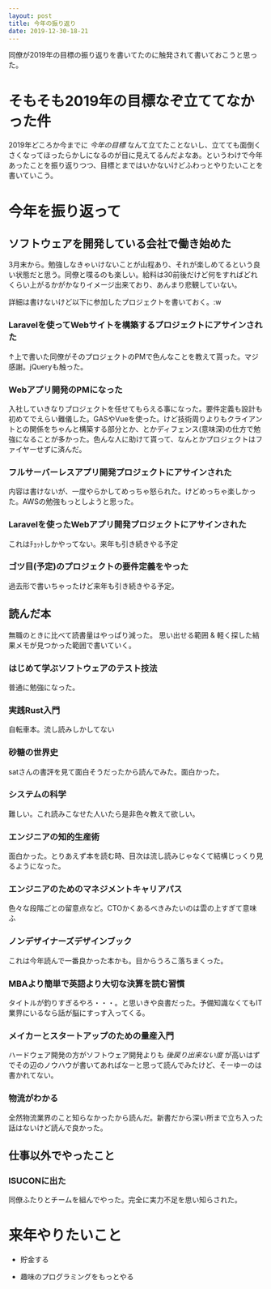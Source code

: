 ```yaml
---
layout: post
title: 今年の振り返り
date: 2019-12-30-18-21
---
```


同僚が2019年の目標の振り返りを書いてたのに触発されて書いておこうと思った。

# そもそも2019年の目標なぞ立ててなかった件

2019年どころか今までに *今年の目標* なんて立てたことないし、立てても面倒くさくなってほったらかしになるのが目に見えてるんだよなあ。というわけで今年あったことを振り返りつつ、目標とまではいかないけどふわっとやりたいことを書いていこう。

# 今年を振り返って

## ソフトウェアを開発している会社で働き始めた

3月末から。勉強しなきゃいけないことが山程あり、それが楽しめてるという良い状態だと思う。同僚と喋るのも楽しい。給料は30前後だけど何をすればどれくらい上がるかがかなりイメージ出来ており、あんまり悲観していない。

詳細は書けないけど以下に参加したプロジェクトを書いておく。:w

### Laravelを使ってWebサイトを構築するプロジェクトにアサインされた

↑上で書いた同僚がそのプロジェクトのPMで色んなことを教えて貰った。マジ感謝。jQueryも触った。

### Webアプリ開発のPMになった

入社していきなりプロジェクトを任せてもらえる事になった。要件定義も設計も初めてでえらい難儀した。GASやVueを使った。けど技術周りよりもクライアントとの関係をちゃんと構築する部分とか、とかディフェンス(意味深)の仕方で勉強になることが多かった。色んな人に助けて貰って、なんとかプロジェクトはファイヤーせずに済んだ。

### フルサーバーレスアプリ開発プロジェクトにアサインされた

内容は書けないが、一度やらかしてめっちゃ怒られた。けどめっちゃ楽しかった。AWSの勉強もっとしようと思った。

### Laravelを使ったWebアプリ開発プロジェクトにアサインされた

これはﾁｮｯﾄしかやってない。来年も引き続きやる予定

### ゴツ目(予定)のプロジェクトの要件定義をやった

過去形で書いちゃったけど来年も引き続きやる予定。

  

## 読んだ本

無職のときに比べて読書量はやっぱり減った。
思い出せる範囲 & 軽く探した結果メモが見つかった範囲で書いていく。

### はじめて学ぶソフトウェアのテスト技法

普通に勉強になった。

### 実践Rust入門

自転車本。流し読みしかしてない

### 砂糖の世界史

satさんの書評を見て面白そうだったから読んでみた。面白かった。

### システムの科学

難しい。これ読みこなせた人いたら是非色々教えて欲しい。

### エンジニアの知的生産術

面白かった。とりあえず本を読む時、目次は流し読みじゃなくて結構じっくり見るようになった。

### エンジニアのためのマネジメントキャリアパス

色々な段階ごとの留意点など。CTOかくあるべきみたいのは雲の上すぎて意味ふ

### ノンデザイナーズデザインブック

これは今年読んで一番良かった本かも。目からうろこ落ちまくった。

### MBAより簡単で英語より大切な決算を読む習慣

タイトルが釣りすぎるやろ・・・。と思いきや良書だった。予備知識なくてもIT業界にいるなら話が脳にすっす入ってくる。

### メイカーとスタートアップのための量産入門

ハードウェア開発の方がソフトウェア開発よりも *後戻り出来ない度* が高いはずでその辺のノウハウが書いてあればなーと思って読んでみたけど、そーゆーのは書かれてない。

### 物流がわかる

全然物流業界のこと知らなかったから読んだ。新書だから深い所まで立ち入った話はないけど読んで良かった。


## 仕事以外でやったこと

### ISUCONに出た

同僚ふたりとチームを組んでやった。完全に実力不足を思い知らされた。

# 来年やりたいこと

* 貯金する

* 趣味のプログラミングをもっとやる
